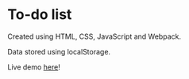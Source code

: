 # To-do list

Created using HTML, CSS, JavaScript and Webpack. 

Data stored using localStorage.

Live demo [here](https://zenithyap.github.io/todo-list/)!